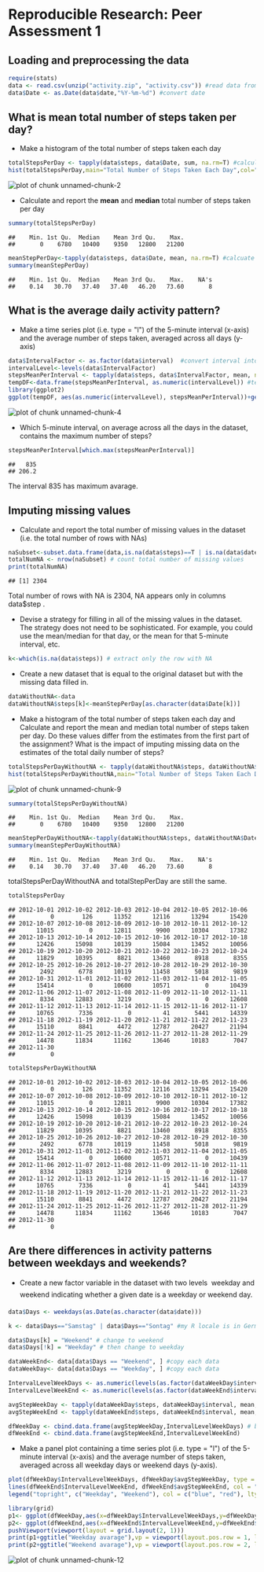 # Reproducible Research: Peer Assessment 1


## Loading and preprocessing the data

```r
require(stats)
data <- read.csv(unzip("activity.zip", "activity.csv")) #read data from .zip file
data$Date <- as.Date(data$date,"%Y-%m-%d") #convert date
```
## What is mean total number of steps taken per day?
* Make a histogram of the total number of steps taken each day

```r
totalStepsPerDay <- tapply(data$steps, data$Date, sum, na.rm=T) #calculate total number of steps per day
hist(totalStepsPerDay,main="Total Number of Steps Taken Each Day",col="red",xlab="Total Steps Per Day")
```

![plot of chunk unnamed-chunk-2](figure/unnamed-chunk-2.png) 
* Calculate and report the **mean** and **median** total number of steps taken per day

```r
summary(totalStepsPerDay)
```

```
##    Min. 1st Qu.  Median    Mean 3rd Qu.    Max. 
##       0    6780   10400    9350   12800   21200
```

```r
meanStepPerDay<-tapply(data$steps, data$Date, mean, na.rm=T) #calcuate mean
summary(meanStepPerDay)
```

```
##    Min. 1st Qu.  Median    Mean 3rd Qu.    Max.    NA's 
##    0.14   30.70   37.40   37.40   46.20   73.60       8
```

## What is the average daily activity pattern?
* Make a time series plot (i.e. type = "l") of the 5-minute interval (x-axis) and the average number of steps taken, averaged across all days (y-axis)

```r
data$IntervalFactor <- as.factor(data$interval)  #convert interval into factor type so as to apply level fcn
intervalLevel<-levels(data$IntervalFactor)
stepsMeanPerInterval <- tapply(data$steps, data$IntervalFactor, mean, na.rm = T) #calculate mean
tempDF<-data.frame(stepsMeanPerInterval, as.numeric(intervalLevel)) #temporarily store as data fram 
library(ggplot2)
ggplot(tempDF, aes(as.numeric(intervalLevel), stepsMeanPerInterval))+geom_line(colour = "blue") + ggtitle("Time Series Plot-Avarage Daily Activity Pattern") + ylab("Average Number of Steps")+ xlab("5 minutes interval") # use ggplot to plot
```

![plot of chunk unnamed-chunk-4](figure/unnamed-chunk-4.png) 
* Which 5-minute interval, on average across all the days in the dataset, contains the maximum number of steps?

```r
stepsMeanPerInterval[which.max(stepsMeanPerInterval)]
```

```
##   835 
## 206.2
```
The interval 835 has maximum avarage.

## Imputing missing values
* Calculate and report the total number of missing values in the dataset (i.e. the total number of rows with NAs)

```r
naSubset<-subset.data.frame(data,is.na(data$steps)==T | is.na(data$date)==T | is.na(data$interval)==T ,select= steps:IntervalFactor) # extract rows with NA value
totalNumNA <- nrow(naSubset) # count total number of missing values
print(totalNumNA)
```

```
## [1] 2304
```
  Total number of rows with NA is 2304, NA appears only in columns data$step .
* Devise a strategy for filling in all of the missing values in the dataset. The strategy does not need to be sophisticated. For example, you could use the mean/median for that day, or the mean for that 5-minute interval, etc.

```r
k<-which(is.na(data$steps)) # extract only the row with NA
```
* Create a new dataset that is equal to the original dataset but with the missing data filled in.

```r
dataWithoutNA<-data
dataWithoutNA$steps[k]<-meanStepPerDay[as.character(data$Date[k])]
```
* Make a histogram of the total number of steps taken each day and Calculate and report the mean and median total number of steps taken per day. Do these values differ from the estimates from the first part of the assignment? What is the impact of imputing missing data on the estimates of the total daily number of steps?

```r
totalStepsPerDayWithoutNA <- tapply(dataWithoutNA$steps, dataWithoutNA$Date, sum, na.rm=T) #calculate total number of steps per day
hist(totalStepsPerDayWithoutNA,main="Total Number of Steps Taken Each Day (with NA filled)",col="green",xlab="Total Steps Per Day")
```

![plot of chunk unnamed-chunk-9](figure/unnamed-chunk-9.png) 

```r
summary(totalStepsPerDayWithoutNA)
```

```
##    Min. 1st Qu.  Median    Mean 3rd Qu.    Max. 
##       0    6780   10400    9350   12800   21200
```

```r
meanStepPerDayWithoutNA<-tapply(dataWithoutNA$steps, dataWithoutNA$Date, mean, na.rm=T) #calcuate mean
summary(meanStepPerDayWithoutNA)
```

```
##    Min. 1st Qu.  Median    Mean 3rd Qu.    Max.    NA's 
##    0.14   30.70   37.40   37.40   46.20   73.60       8
```

totalStepsPerDayWithoutNA and totalStepPerDay are still the same.

```r
totalStepsPerDay
```

```
## 2012-10-01 2012-10-02 2012-10-03 2012-10-04 2012-10-05 2012-10-06 
##          0        126      11352      12116      13294      15420 
## 2012-10-07 2012-10-08 2012-10-09 2012-10-10 2012-10-11 2012-10-12 
##      11015          0      12811       9900      10304      17382 
## 2012-10-13 2012-10-14 2012-10-15 2012-10-16 2012-10-17 2012-10-18 
##      12426      15098      10139      15084      13452      10056 
## 2012-10-19 2012-10-20 2012-10-21 2012-10-22 2012-10-23 2012-10-24 
##      11829      10395       8821      13460       8918       8355 
## 2012-10-25 2012-10-26 2012-10-27 2012-10-28 2012-10-29 2012-10-30 
##       2492       6778      10119      11458       5018       9819 
## 2012-10-31 2012-11-01 2012-11-02 2012-11-03 2012-11-04 2012-11-05 
##      15414          0      10600      10571          0      10439 
## 2012-11-06 2012-11-07 2012-11-08 2012-11-09 2012-11-10 2012-11-11 
##       8334      12883       3219          0          0      12608 
## 2012-11-12 2012-11-13 2012-11-14 2012-11-15 2012-11-16 2012-11-17 
##      10765       7336          0         41       5441      14339 
## 2012-11-18 2012-11-19 2012-11-20 2012-11-21 2012-11-22 2012-11-23 
##      15110       8841       4472      12787      20427      21194 
## 2012-11-24 2012-11-25 2012-11-26 2012-11-27 2012-11-28 2012-11-29 
##      14478      11834      11162      13646      10183       7047 
## 2012-11-30 
##          0
```

```r
totalStepsPerDayWithoutNA
```

```
## 2012-10-01 2012-10-02 2012-10-03 2012-10-04 2012-10-05 2012-10-06 
##          0        126      11352      12116      13294      15420 
## 2012-10-07 2012-10-08 2012-10-09 2012-10-10 2012-10-11 2012-10-12 
##      11015          0      12811       9900      10304      17382 
## 2012-10-13 2012-10-14 2012-10-15 2012-10-16 2012-10-17 2012-10-18 
##      12426      15098      10139      15084      13452      10056 
## 2012-10-19 2012-10-20 2012-10-21 2012-10-22 2012-10-23 2012-10-24 
##      11829      10395       8821      13460       8918       8355 
## 2012-10-25 2012-10-26 2012-10-27 2012-10-28 2012-10-29 2012-10-30 
##       2492       6778      10119      11458       5018       9819 
## 2012-10-31 2012-11-01 2012-11-02 2012-11-03 2012-11-04 2012-11-05 
##      15414          0      10600      10571          0      10439 
## 2012-11-06 2012-11-07 2012-11-08 2012-11-09 2012-11-10 2012-11-11 
##       8334      12883       3219          0          0      12608 
## 2012-11-12 2012-11-13 2012-11-14 2012-11-15 2012-11-16 2012-11-17 
##      10765       7336          0         41       5441      14339 
## 2012-11-18 2012-11-19 2012-11-20 2012-11-21 2012-11-22 2012-11-23 
##      15110       8841       4472      12787      20427      21194 
## 2012-11-24 2012-11-25 2012-11-26 2012-11-27 2012-11-28 2012-11-29 
##      14478      11834      11162      13646      10183       7047 
## 2012-11-30 
##          0
```

## Are there differences in activity patterns between weekdays and weekends?
* Create a new factor variable in the dataset with two levels  weekday and weekend indicating whether a given date is a weekday or weekend day.

```r
data$Days <- weekdays(as.Date(as.character(data$date)))

k <- data$Days=="Samstag" | data$Days=="Sontag" #my R locale is in German

data$Days[k] = "Weekend" # change to weekend
data$Days[!k] = "Weekday" # then change to weekday

dataWeekEnd<- data[data$Days == "Weekend", ] #copy each data
dataWeekDay<- data[data$Days == "Weekday", ] #copy each data

IntervalLevelWeekDays <- as.numeric(levels(as.factor(dataWeekDay$interval))) # level the interval of each data group
IntervalLevelWeekEnd <- as.numeric(levels(as.factor(dataWeekEnd$interval)))

avgStepWeekDay <- tapply(dataWeekDay$steps, dataWeekDay$interval, mean,na.rm=T) # compute avarage steps of each data group
avgStepWeekEnd <- tapply(dataWeekEnd$steps, dataWeekEnd$interval, mean,na.rm=T)

dfWeekDay <- cbind.data.frame(avgStepWeekDay,IntervalLevelWeekDays) # binding data into data frame for plotting
dfWeekEnd <- cbind.data.frame(avgStepWeekEnd,IntervalLevelWeekEnd)
```
* Make a panel plot containing a time series plot (i.e. type = "l") of the 5-minute interval (x-axis) and the average number of steps taken, averaged across all weekday days or weekend days (y-axis). 

```r
plot(dfWeekDay$IntervalLevelWeekDays, dfWeekDay$avgStepWeekDay, type = "l", main = "Comparison of the Average Number of Steps\n between Weekdays and the Weekend", col="blue", xlab = "Steps Interval", ylab = "Average Number of Steps") #plot weekday data
lines(dfWeekEnd$IntervalLevelWeekEnd, dfWeekEnd$avgStepWeekEnd, col = "red") #plot weekend data
legend("topright", c("Weekday", "Weekend"), col = c("blue", "red"), lty = 1) # annotate legend

library(grid)
p1<- ggplot(dfWeekDay,aes(x=dfWeekDay$IntervalLevelWeekDays,y=dfWeekDay$avgStepWeekDay))+geom_line()
p2<- ggplot(dfWeekEnd,aes(x=dfWeekEnd$IntervalLevelWeekEnd,y=dfWeekEnd$avgStepWeekEnd))+geom_line()
pushViewport(viewport(layout = grid.layout(2, 1)))  
print(p1+ggtitle("Weekday avarage"),vp = viewport(layout.pos.row = 1, layout.pos.col = 1))     
print(p2+ggtitle("Weekend avarage"),vp = viewport(layout.pos.row = 2, layout.pos.col = 1))     
```

![plot of chunk unnamed-chunk-12](figure/unnamed-chunk-12.png) 




